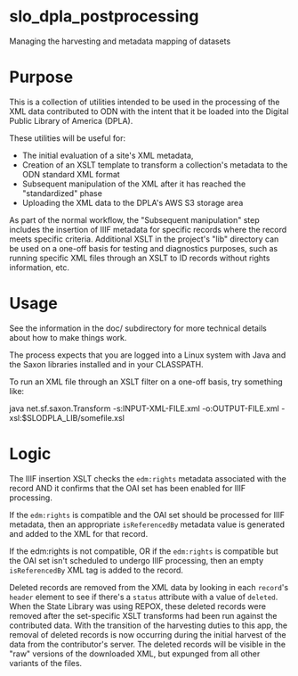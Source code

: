 # slo_dpla_postprocessing
Managing the harvesting and metadata mapping of datasets


# Purpose

This is a collection of utilities intended to be used in the processing of the XML data contributed to ODN with the intent that it be loaded into the Digital Public Library of America (DPLA).

These utilities will be useful for:

* The initial evaluation of a site's XML metadata,
* Creation of an XSLT template to transform a collection's metadata to the ODN standard XML format
* Subsequent manipulation of the XML after it has reached the "standardized" phase
* Uploading the XML data to the DPLA's AWS S3 storage area

As part of the normal workflow, the "Subsequent manipulation" step includes the insertion of IIIF metadata for specific records where the record meets specific criteria.  Additional XSLT in the project's "lib" directory can be used on a one-off basis for testing and diagnostics purposes, such as running specific XML files through an XSLT to ID records without rights information, etc.



# Usage

See the information in the doc/ subdirectory for more technical details about how to make things work.

The process expects that you are logged into a Linux system with Java and the Saxon libraries installed and in your CLASSPATH.

To run an XML file through an XSLT filter on a one-off basis, try something like:

   java net.sf.saxon.Transform -s:INPUT-XML-FILE.xml -o:OUTPUT-FILE.xml -xsl:$SLODPLA_LIB/somefile.xsl


# Logic

The IIIF insertion XSLT checks the `edm:rights` metadata associated with the record AND it confirms that the OAI set has been enabled for IIIF processing.

If the `edm:rights` is compatible and the OAI set should be processed for IIIF metadata, then an appropriate `isReferencedBy` metadata value is generated and added to the XML for that record.

If the edm:rights is not compatible, OR if the `edm:rights` is compatible but the OAI set isn't scheduled to undergo IIIF processing, then an empty `isReferencedBy` XML tag is added to the record.


Deleted records are removed from the XML data by looking in each `record`'s `header` element to see if there's a `status` attribute with a value of `deleted`.  When the State Library was using REPOX, these deleted records were removed after the set-specific XSLT transforms had been run against the contributed data.  With the transition of the harvesting duties to this app, the removal of deleted records is now occurring during the initial harvest of the data from the contributor's server.  The deleted records will be visible in the "raw" versions of the downloaded XML, but expunged from all other variants of the files.





